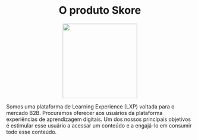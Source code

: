 <h1 align="center">O produto Skore</h1>
<p align="center"><img src="https://files.helpdocs.io/6jlv3t8j8n/other/1591227304377/skore-gree.png?t=1591227304377" width="200"></p>

Somos uma plataforma de Learning Experience (LXP) voltada para o mercado B2B. Procuramos oferecer aos usuários da plataforma experiências de aprendizagem digitais. Um dos nossos principais objetivos é estimular esse usuário a acessar um conteúdo e a engajá-lo em consumir todo esse conteúdo.
